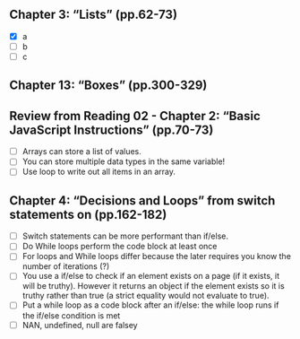 ## Chapter 3: “Lists” (pp.62-73)

- [x] a
- [ ] b
- [ ] c

## Chapter 13: “Boxes” (pp.300-329)

## Review from Reading 02 - Chapter 2: “Basic JavaScript Instructions” (pp.70-73)
- [ ] Arrays can store a list of values.
- [ ] You can store multiple data types in the same variable!
- [ ] Use loop to write out all items in an array.

## Chapter 4: “Decisions and Loops” from switch statements on (pp.162-182)
- [ ] Switch statements can be more performant than if/else.
- [ ] Do While loops perform the code block at least once
- [ ] For loops and While loops differ because the later requires you know the number of iterations (?)
- [ ] You use a if/else to check if an element exists on a page (if it exists, it will be truthy). However it returns an object if the element exists so it is truthy rather than true (a strict equality would not evaluate to true).
- [ ] Put a while loop as a code block after an if/else: the while loop runs if the if/else condition is met 
- [ ] NAN, undefined, null are falsey
